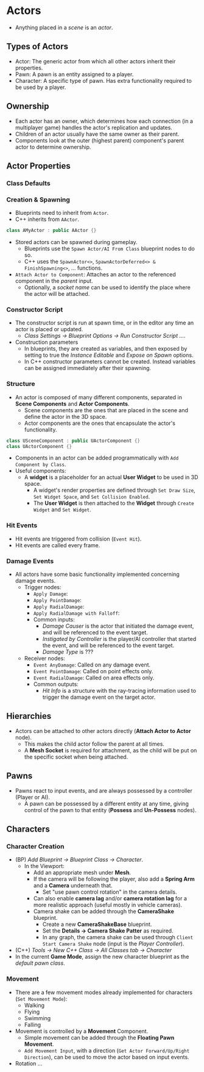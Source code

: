 # Actors

- Anything placed in a _scene_ is an _actor_.

## Types of Actors

- Actor: The generic actor from which all other actors inherit their properties.
- Pawn: A pawn is an entity assigned to a player.
- Character: A specific type of pawn. Has extra functionality required to be used by a player.

## Ownership

- Each actor has an owner, which determines how each connection (in a multiplayer game) handles the actor's replication and updates.
- Children of an actor usually have the same owner as their parent.
- Components look at the outer (highest parent) component's parent actor to determine ownership.

## Actor Properties

### Class Defaults

### Creation & Spawning

- Blueprints need to inherit from `Actor`.
- C++ inherits from `AActor`.

```C++
class AMyActor : public AActor {}
```

- Stored actors can be spawned during gameplay.
  - Blueprints use the `Spawn Actor/AI From Class` blueprint nodes to do so.
  - C++ uses the `SpawnActor<>`, `SpawnActorDeferred<> & FinishSpawning<>`, ... functions.
- `Attach Actor to Component`: Attaches an actor to the referenced component in the _parent_ input.
  - Optionally, a _socket name_ can be used to identify the place where the actor will be attached.

### Constructor Script

- The constructor script is run at spawn time, or in the editor any time an actor is placed or updated.
  - _Class Settings -> Blueprint Options -> Run Constructor Script ..._.
- Construction parameters
  - In blueprints, they are created as variables, and then exposed by setting to true the _Instance Editable_ and _Expose on Spawn_ options.
  - In C++ constructor parameters cannot be created. Instead variables can be assigned immediately after their spawning.

### Structure

- An actor is composed of many different components, separated in **Scene Components** and **Actor Components**.
  - Scene components are the ones that are placed in the scene and define the actor in the 3D space.
  - Actor components are the ones that encapsulate the actor's functionality.

```C++
class USceneComponent : public UActorComponent {}
class UActorComponent {}
```

- Components in an actor can be added programmatically with `Add Component by Class`.
- Useful components:
  - A **widget** is a placeholder for an actual **User Widget** to be used in 3D space.
    - A widget's render properties are defined through `Set Draw Size`, `Set Widget Space`, and `Set Collision Enabled`.
    - The **User Widget** is then attached to the **Widget** through `Create Widget` and `Set Widget`.

### Hit Events

- Hit events are triggered from collision (`Event Hit`).
- Hit events are called every frame.

### Damage Events

- All actors have some basic functionality implemented concerning damage events.
  - Trigger nodes:
    - `Apply Damage`:
    - `Apply PointDamage`:
    - `Apply RadialDamage`:
    - `Apply RadialDamage with Falloff`:
    - Common inputs:
      - _Damage Causer_ is the actor that initiated the damage event, and will be referenced to the event target.
      - _Instigated by Controller_ is the player/AI controller that started the event, and will be referenced to the event target.
      - _Damage Type_ is ???
  - Receiver nodes:
    - `Event AnyDamage`: Called on any damage event.
    - `Event PointDamage`: Called on point effects only.
    - `Event RadialDamage`: Called on area effects only.
    - Common outputs:
      - _Hit Info_ is a structure with the ray-tracing information used to trigger the damage event on the target actor.

## Hierarchies

- Actors can be attached to other actors directly (**Attach Actor to Actor** node).
  - This makes the child actor follow the parent at all times.
  - A **Mesh Socket** is required for attachment, as the child will be put on the specific socket when being attached.

## Pawns

- Pawns react to input events, and are always possessed by a controller (Player or AI).
  - A pawn can be possessed by a different entity at any time, giving control of the pawn to that entity (**Possess** and **Un-Possess** nodes).

## Characters

### Character Creation

- (BP) _Add Blueprint -> Blueprint Class -> Character_.
  - In the Viewport:
    - Add an appropriate mesh under **Mesh**.
    - If the camera will be following the player, also add a **Spring Arm** and a **Camera** underneath that.
      - Set "use pawn control rotation" in the camera details.
    - Can also enable **camera lag** and/or **camera rotation lag** for a more realistic approach (useful mostly in vehicle cameras).
    - Camera shake can be added through the **CameraShake** blueprint.
      - Create a new **CameraShakeBase** blueprint.
      - Set the **Details -> Camera Shake Patter** as required.
      - In any graph, the camera shake can be used through `Client Start Camera Shake` node (input is the _Player Controller_).
- (C++) _Tools -> New C++ Class -> All Classes tab -> Character_
- In the current **Game Mode**, assign the new character blueprint as the _default pawn class_.

### Movement

- There are a few movement modes already implemented for characters (`Set Movement Mode`):
  - Walking
  - Flying
  - Swimming
  - Falling
- Movement is controlled by a **Movement** Component.
  - Simple movement can be added through the **Floating Pawn Movement**.
  - `Add Movement Input`, with a direction (`Get Actor Forward/Up/Right Direction`), can be used to move the actor based on input events.
- Rotation ...
